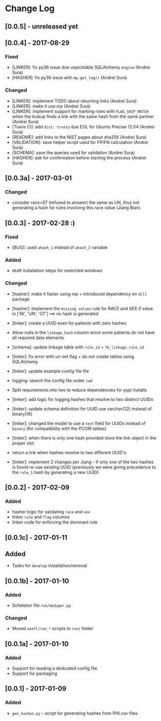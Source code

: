 # Change Log


## [0.0.5] - unreleased yet


## [0.0.4] - 2017-08-29

### Fixed
 * [LINKER]: fix py36 issue due unpicklable SQLAlchemy `engine` (Andrei Sura)
 * [HASHER]: fix py36 issue with `mp.get_log()` (Andrei Sura)

### Changed
 * [LINKER]: implement TODO about returning links (Andrei Sura)
 * [LINKER]: make it use mp (Andrei Sura)
 * [LINKER]: implement support for marking rows with `FLAG_SKIP_MATCH` when the lookup finds a link with the same hash from the same partner (Andrei Sura)
 * [Travis CI]: add `dist: trusty` due EOL for Ubuntu Precise 12.04 (Andrei Sura)
 * [README]: add links to the NIST pages about sha256 (Andrei Sura)
 * [VALIDATION]: save helper script used for FP/FN calculation (Andrei Sura)
 * [SCHEMA]: save the queries used for validation (Andrei Sura)
 * [HASHER]: ask for confirmation before starting the process (Andrei Sura)


## [0.0.3a] - 2017-03-01
### Changed
 * consider race=07 (refused to answer) the same as UN, thus not generating a hash for rules involving this race value (Jiang Bian)


## [0.0.3] - 2017-02-28 :)

### Fixed
 * [BUG]: used `ahash_1` instead of `ahash_2` variable

### Added
 * draft installation steps for restricted windows

### Changed
 * [hasher]: make it faster using mp + introduced dependency on `dill` package
 * [hasher]: implement the `missing values` rule for RACE and SEX if value in ['NI', 'UN', 'OT'] ==> no hash is generated

 * [linker]: create a UUID even for patients with zero hashes
 * Allow nulls in the `linkage_hash` column since some patients do not have all required data elements
 * [schema]: update linkage table with `rule_id` + `fk_linkage_rule_id`
 * [linker]: fix error with un-set flag + do not create tables using SQLAlchemy
 * [linker]: update example config file file
 * logging: search the config file under `cwd`
 * Split requirements into two to reduce dependencies for pypi installs
 * [linker]: add logic for logging hashes that resolve to two distinct UUIDs
 * [linker]: update schema definition for UUID use varchar(32) instead of binary(16)
 * [linker]: changed the model to use a `text` field for UUIDs instead of `binary` (for compatibility with the PCORI tables)
 * [linker]: when there is only one hash provided store the link object in the proper slot 
+ return a link when hashes resolve to two different UUID's

 * [linker]: implement 2 changes per Jiang - if only one of the two hashes is found re-use existing UUID
   (previously we were giving precedence to the `rule_1` hash by generating a new UUID)


## [0.0.2] - 2017-02-09
### Added
* hasher logic for validating `race` and `sex`
* linker `rule` and `flag` columns
* linker code for enforcing the dominant rule


## [0.0.1c] - 2017-01-11
## Added
* Tasks for `develop` installation/removal


## [0.0.1b] - 2017-01-10
### Added
* Scheleton file `run/deduper.py`

### Changed 
* Moved `onefl/run_*` scripts to `run/` folder


## [0.0.1a] - 2017-01-10
### Added
* Support for reading a dedicated config file
* Support for packaging


## [0.0.1] - 2017-01-09
### Added
* `gen_hashes.py` - script for generating hashes from PHI.csv files
